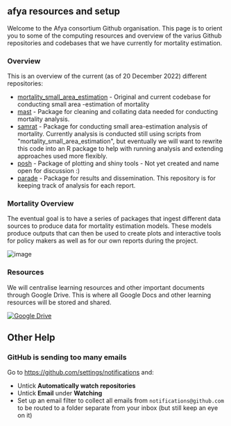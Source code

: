 ## afya resources and setup

Welcome to the Afya consortium Github organisation. This page is to orient you to some of the computing resources and overview of the varius Github repositories and codebases that we have currently for mortality estimation. 

### Overview

This is an overview of the current (as of 20 December 2022) different repositories:

* [mortality_small_area_estimation](https://github.com/francescochecchi/mortality_small_area_estimation) - Original and current codebase for conducting small area -estimation of mortality
* [mast](https://github.com/afyac/mast) - Package for cleaning and collating data needed for conducting mortality analysis.
* [samrat](https://github.com/afyac/samrat) - Package for conducting small area-estimation analysis of mortality. Currently analysis is conducted still using scripts from "mortality_small_area_estimation", but eventually we will want to rewrite this code into an R package to help with running analysis and extending approaches used more flexibly.
* [posh](https://github.com/afyac/posh) - Package of plotting and shiny tools - Not yet created and name open for discussion :)
* [parade](https://github.com/afyac/parade) - Package for results and dissemination. This repository is for keeping track of analysis for each report.

### Mortality Overview

The eventual goal is to have a series of packages that ingest different data sources to produce data for mortality estimation models. These models produce outputs that can then be used to create plots and interactive tools for policy makers as well as for our own reports during the project.

![image](https://user-images.githubusercontent.com/15249565/208780293-c18daa2a-ca2a-42a4-aefd-f7c4823f1463.png)

### Resources

We will centralise learning resources and other important documents through Google Drive. This is where all Google Docs and other learning resources will be stored and shared.

[![Google Drive](https://img.shields.io/badge/Google%20Drive-4285F4?style=for-the-badge&logo=googledrive&logoColor=white)](https://drive.google.com/drive/folders/135rgRb-_3ud13VSmyYGjMrlstZF7aWbC?usp=sharing)

## Other Help

### GitHub is sending too many emails

Go to https://github.com/settings/notifications and:

* Untick **Automatically watch repositories**
* Untick **Email** under **Watching**
* Set up an email filter to collect all emails from `notifications@github.com` to be routed to a folder separate from your inbox (but still keep an eye on it)

